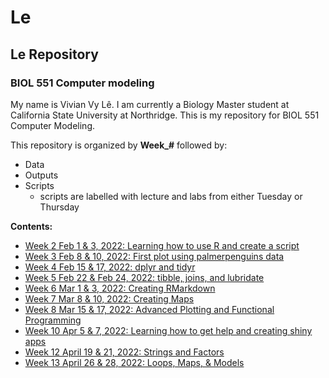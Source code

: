 # Le

## Le Repository

### BIOL 551 Computer modeling

My name is Vivian Vy Lê. I am currently a Biology Master student at California State University at Northridge. This is my repository for BIOL 551 Computer Modeling.

This repository is organized by **Week\_#** followed by:

-   Data
-   Outputs
-   Scripts
    -   scripts are labelled with lecture and labs from either Tuesday or Thursday

**Contents:**

-   [Week 2 Feb 1 & 3, 2022: Learning how to use R and create a script](https://github.com/Biol551-CSUN/Le/tree/main/Week_2)
-   [Week 3 Feb 8 & 10, 2022: First plot using palmerpenguins data](https://github.com/Biol551-CSUN/Le/tree/main/Week_3)
-   [Week 4 Feb 15 & 17, 2022: dplyr and tidyr](https://github.com/Biol551-CSUN/Le/tree/main/Week_4)
-   [Week 5 Feb 22 & Feb 24, 2022: tibble, joins, and lubridate](https://github.com/Biol551-CSUN/Le/tree/main/Week_5)
-   [Week 6 Mar 1 & 3, 2022: Creating RMarkdown](https://github.com/Biol551-CSUN/Le/tree/main/Week_6)
-   [Week 7 Mar 8 & 10, 2022: Creating Maps](https://github.com/Biol551-CSUN/Le/tree/main/Week_7)
-   [Week 8 Mar 15 & 17, 2022: Advanced Plotting and Functional Programming](https://github.com/Biol551-CSUN/Le/tree/main/Week_8)
-   [Week 10 Apr 5 & 7, 2022: Learning how to get help and creating shiny apps](https://github.com/Biol551-CSUN/Le/tree/main/Week_10)
-   [Week 12 April 19 & 21, 2022: Strings and Factors](https://github.com/Biol551-CSUN/Le/tree/main/Week_12)
-   [Week 13 April 26 & 28, 2022: Loops, Maps, & Models](https://github.com/Biol551-CSUN/Le/tree/main/Week_13)
